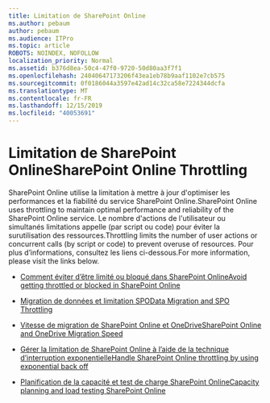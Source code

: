 ```yaml
---
title: Limitation de SharePoint Online
ms.author: pebaum
author: pebaum
ms.audience: ITPro
ms.topic: article
ROBOTS: NOINDEX, NOFOLLOW
localization_priority: Normal
ms.assetid: b376d8ea-50c4-47f0-9720-50d80aa3f7f1
ms.openlocfilehash: 24040647173206f43ea1eb78b9aaf1102e7cb575
ms.sourcegitcommit: 0f0186044a3597e42ad14c32ca58e7224344dcfa
ms.translationtype: MT
ms.contentlocale: fr-FR
ms.lasthandoff: 12/15/2019
ms.locfileid: "40053691"
---
```

# <a name="sharepoint-online-throttling"></a><span data-ttu-id="83c1c-102">Limitation de SharePoint Online</span><span class="sxs-lookup"><span data-stu-id="83c1c-102">SharePoint Online Throttling</span></span>

<span data-ttu-id="83c1c-103">SharePoint Online utilise la limitation à mettre à jour d'optimiser les performances et la fiabilité du service SharePoint Online.</span><span class="sxs-lookup"><span data-stu-id="83c1c-103">SharePoint Online uses throttling to maintain optimal performance and reliability of the SharePoint Online service.</span></span> <span data-ttu-id="83c1c-104">Le nombre d'actions de l'utilisateur ou simultanés limitations appelle (par script ou code) pour éviter la surutilisation des ressources.</span><span class="sxs-lookup"><span data-stu-id="83c1c-104">Throttling limits the number of user actions or concurrent calls (by script or code) to prevent overuse of resources.</span></span> <span data-ttu-id="83c1c-105">Pour plus d’informations, consultez les liens ci-dessous.</span><span class="sxs-lookup"><span data-stu-id="83c1c-105">For more information, please visit the links below.</span></span>

- [<span data-ttu-id="83c1c-106">Comment éviter d’être limité ou bloqué dans SharePoint Online</span><span class="sxs-lookup"><span data-stu-id="83c1c-106">Avoid getting throttled or blocked in SharePoint Online</span></span>](https://docs.microsoft.com/sharepoint/dev/general-development/how-to-avoid-getting-throttled-or-blocked-in-sharepoint-online)

- [<span data-ttu-id="83c1c-107">Migration de données et limitation SPO</span><span class="sxs-lookup"><span data-stu-id="83c1c-107">Data Migration and SPO Throttling </span></span>](https://blogs.technet.microsoft.com/sposupport/2017/08/12/data-migration-and-spo-service-throttling/)

- [<span data-ttu-id="83c1c-108">Vitesse de migration de SharePoint Online et OneDrive</span><span class="sxs-lookup"><span data-stu-id="83c1c-108">SharePoint Online and OneDrive Migration Speed</span></span>](https://docs.microsoft.com/sharepointmigration/sharepoint-online-and-onedrive-migration-speed)

 - [<span data-ttu-id="83c1c-109">Gérer la limitation de SharePoint Online à l’aide de la technique d’interruption exponentielle</span><span class="sxs-lookup"><span data-stu-id="83c1c-109">Handle SharePoint Online throttling by using exponential back off</span></span>](https://docs.microsoft.com/sharepoint/dev/solution-guidance/handle-sharepoint-online-throttling-by-using-exponential-back-off)

- [<span data-ttu-id="83c1c-110">Planification de la capacité et test de charge SharePoint Online</span><span class="sxs-lookup"><span data-stu-id="83c1c-110">Capacity planning and load testing SharePoint Online</span></span>](https://docs.microsoft.com/office365/enterprise/capacity-planning-and-load-testing-sharepoint-online)

